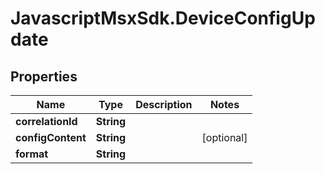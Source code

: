 # JavascriptMsxSdk.DeviceConfigUpdate

## Properties

Name | Type | Description | Notes
------------ | ------------- | ------------- | -------------
**correlationId** | **String** |  | 
**configContent** | **String** |  | [optional] 
**format** | **String** |  | 


